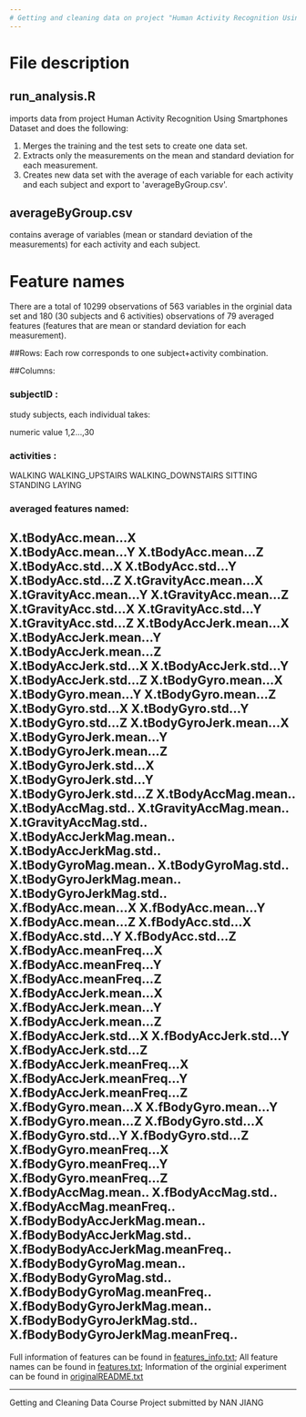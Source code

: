 ```yaml
---
# Getting and cleaning data on project "Human Activity Recognition Using Smartphones Dataset"
---
```

# File description
## run_analysis.R 

imports data from project Human Activity Recognition Using Smartphones Dataset and does the following:
1. Merges the training and the test sets to create one data set.
2. Extracts only the measurements on the mean and standard deviation for each measurement.
3. Creates new data set with the average of each variable for each activity and each subject and export to 'averageByGroup.csv'.

## averageByGroup.csv
contains average of variables \(mean or standard deviation of the measurements\) for each activity and each subject.


# Feature names

There are a total of 10299 observations of 563 variables in the orginial data set and 180 \(30 subjects and 6 activities) observations of 79 averaged features \(features that are mean or standard deviation for each measurement\).

##Rows:
Each row corresponds to one subject+activity combination.

##Columns: 

### subjectID :  
study subjects, each individual takes:

numeric value 1,2...,30
### activities :
WALKING
WALKING_UPSTAIRS
WALKING_DOWNSTAIRS
SITTING
STANDING
LAYING
### averaged features named: 
X.tBodyAcc.mean...X              
X.tBodyAcc.mean...Y 
X.tBodyAcc.mean...Z
X.tBodyAcc.std...X
X.tBodyAcc.std...Y
X.tBodyAcc.std...Z
X.tGravityAcc.mean...X
X.tGravityAcc.mean...Y
X.tGravityAcc.mean...Z
X.tGravityAcc.std...X
X.tGravityAcc.std...Y
X.tGravityAcc.std...Z
X.tBodyAccJerk.mean...X
X.tBodyAccJerk.mean...Y
X.tBodyAccJerk.mean...Z
X.tBodyAccJerk.std...X
X.tBodyAccJerk.std...Y
X.tBodyAccJerk.std...Z
X.tBodyGyro.mean...X
X.tBodyGyro.mean...Y
X.tBodyGyro.mean...Z
X.tBodyGyro.std...X
X.tBodyGyro.std...Y
X.tBodyGyro.std...Z
X.tBodyGyroJerk.mean...X
X.tBodyGyroJerk.mean...Y
X.tBodyGyroJerk.mean...Z
X.tBodyGyroJerk.std...X
X.tBodyGyroJerk.std...Y
X.tBodyGyroJerk.std...Z
X.tBodyAccMag.mean..
X.tBodyAccMag.std..
X.tGravityAccMag.mean..
X.tGravityAccMag.std..
X.tBodyAccJerkMag.mean..
X.tBodyAccJerkMag.std..
X.tBodyGyroMag.mean..
X.tBodyGyroMag.std..
X.tBodyGyroJerkMag.mean..
X.tBodyGyroJerkMag.std..
X.fBodyAcc.mean...X
X.fBodyAcc.mean...Y
X.fBodyAcc.mean...Z
X.fBodyAcc.std...X
X.fBodyAcc.std...Y
X.fBodyAcc.std...Z
X.fBodyAcc.meanFreq...X
X.fBodyAcc.meanFreq...Y
X.fBodyAcc.meanFreq...Z
X.fBodyAccJerk.mean...X
X.fBodyAccJerk.mean...Y
X.fBodyAccJerk.mean...Z
X.fBodyAccJerk.std...X
X.fBodyAccJerk.std...Y
X.fBodyAccJerk.std...Z
X.fBodyAccJerk.meanFreq...X
X.fBodyAccJerk.meanFreq...Y
X.fBodyAccJerk.meanFreq...Z
X.fBodyGyro.mean...X
X.fBodyGyro.mean...Y
X.fBodyGyro.mean...Z
X.fBodyGyro.std...X
X.fBodyGyro.std...Y
X.fBodyGyro.std...Z
X.fBodyGyro.meanFreq...X
X.fBodyGyro.meanFreq...Y
X.fBodyGyro.meanFreq...Z
X.fBodyAccMag.mean..
X.fBodyAccMag.std..
X.fBodyAccMag.meanFreq..
X.fBodyBodyAccJerkMag.mean..
X.fBodyBodyAccJerkMag.std..
X.fBodyBodyAccJerkMag.meanFreq..
X.fBodyBodyGyroMag.mean..
X.fBodyBodyGyroMag.std..
X.fBodyBodyGyroMag.meanFreq..
X.fBodyBodyGyroJerkMag.mean..
X.fBodyBodyGyroJerkMag.std..
X.fBodyBodyGyroJerkMag.meanFreq..
---

Full information of features can be found in [features_info.txt](./features_info.txt);
All feature names can be found in [features.txt](./features.txt);
Information of the orginial experiment can be found in [originalREADME.txt](./originalREADME.txt)

---
Getting and Cleaning Data Course Project submitted by NAN JIANG
